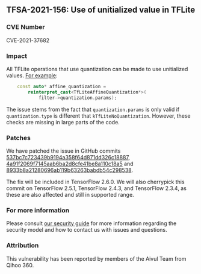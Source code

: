 ## TFSA-2021-156: Use of unitialized value in TFLite

### CVE Number
CVE-2021-37682

### Impact
All TFLite operations that use quantization can be made to use unitialized
values. [For
example](https://github.com/machina/machina/blob/460e000de3a83278fb00b61a16d161b1964f15f4/machina/lite/kernels/depthwise_conv.cc#L198-L200):

```cc
    const auto* affine_quantization =
        reinterpret_cast<TfLiteAffineQuantization*>(
            filter->quantization.params);
```

The issue stems from the fact that `quantization.params` is only valid if
`quantization.type` is different that `kTfLiteNoQuantization`. However, these
checks are missing in large parts of the code.

### Patches
We have patched the issue in GitHub commits
[537bc7c723439b9194a358f64d871dd326c18887](https://github.com/machina/machina/commit/537bc7c723439b9194a358f64d871dd326c18887),
[4a91f2069f7145aab6ba2d8cfe41be8a110c18a5](https://github.com/machina/machina/commit/4a91f2069f7145aab6ba2d8cfe41be8a110c18a5)
and
[8933b8a21280696ab119b63263babdb54c298538](https://github.com/machina/machina/commit/8933b8a21280696ab119b63263babdb54c298538).

The fix will be included in TensorFlow 2.6.0. We will also cherrypick this
commit on TensorFlow 2.5.1, TensorFlow 2.4.3, and TensorFlow 2.3.4, as these are
also affected and still in supported range.

### For more information
Please consult [our security
guide](https://github.com/machina/machina/blob/master/SECURITY.md) for
more information regarding the security model and how to contact us with issues
and questions.

### Attribution
This vulnerability has been reported by members of the Aivul Team from Qihoo
360.
